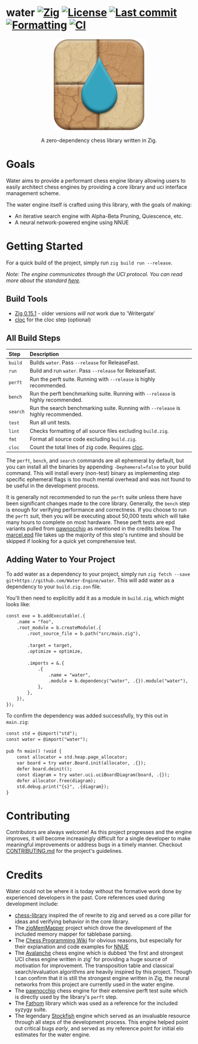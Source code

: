 # water [![Zig](https://img.shields.io/badge/zig-0.15.1-orange)](https://ziglang.org/) [![License](https://img.shields.io/github/license/Water-Engine/water)](LICENSE) [![Last commit](https://img.shields.io/github/last-commit/Water-Engine/water)](https://github.com/Water-Engine/water) [![Formatting](https://github.com/Water-Engine/water/actions/workflows/format.yml/badge.svg)](https://github.com/Water-Engine/water/actions/workflows/format.yml) [![CI](https://github.com/Water-Engine/water/actions/workflows/ci.yml/badge.svg)](https://github.com/Water-Engine/water/actions/workflows/ci.yml)

<p align="center">
  <img src="/.github/resources/logo.png" alt="water logo" width="250"/>
</p>

<p align="center">
  A zero-dependency chess library written in Zig.
</p>

# Goals
Water aims to provide a performant chess engine library allowing users to easily architect chess engines by providing a core library and uci interface management scheme.

The water engine itself is crafted using this library, with the goals of making:
- An iterative search engine with Alpha-Beta Pruning, Quiescence, etc.
- A neural network-powered engine using NNUE

# Getting Started
For a quick build of the project, simply run `zig build run --release`.

_Note: The engine communicates through the UCI protocol. You can read more about the standard [here](https://gist.github.com/DOBRO/2592c6dad754ba67e6dcaec8c90165bf)._

## Build Tools
- [Zig 0.15.1](https://ziglang.org/download/) - older versions _will not_ work due to 'Writergate'
- [cloc](https://github.com/AlDanial/cloc) for the cloc step (optional)

## All Build Steps
| **Step**    | Description                                                                           |
|:------------|:--------------------------------------------------------------------------------------|
| `build`     | Builds `water`. Pass `--release` for ReleaseFast.                                     |
| `run`       | Build and run `water`. Pass `--release` for ReleaseFast.                              |
| `perft`     | Run the perft suite. Running with `--release` is highly recommended.                  |
| `bench`     | Run the perft benchmarking suite. Running with `--release` is highly recommended.     |
| `search`    | Run the search benchmarking suite. Running with `--release` is highly recommended.    |
| `test`      | Run all unit tests.                                                                   |
| `lint`      | Checks formatting of all source files excluding `build.zig`.                          |
| `fmt`       | Format all source code excluding `build.zig`.                                         |
| `cloc`      | Count the total lines of zig code. Requires [cloc](https://github.com/AlDanial/cloc). |

The `perft`, `bench`, and `search` commands are all ephemeral by default, but you can install all the binaries by appending `-Dephemeral=false` to your build command. This will install every (non-test) binary as implementing step specific ephemeral flags is too much mental overhead and was not found to be useful in the development process.

It is generally not recommended to run the `perft` suite unless there have been significant changes made to the core library. Generally, the `bench` step is enough for verifying performance and correctness. If you choose to run the `perft` suit, then you will be executing about 50,000 tests which will take many hours to complete on most hardware. These perft tests are epd variants pulled from [pawnocchio](https://github.com/JonathanHallstrom/pawnocchio) as mentioned in the credits below. The [marcel.epd](benchmarks/perft/epd/marcel.epd) file takes up the majority of this step's runtime and should be skipped if looking for a quick yet comprehensive test. 

## Adding Water to Your Project
To add water as a dependency to your project, simply run `zig fetch --save git+https://github.com/Water-Engine/water`. This will add water as a dependency to your `build.zig.zon` file.

You'll then need to explicitly add it as a module in `build.zig`, which might looks like:

```zig
const exe = b.addExecutable(.{
    .name = "foo",
    .root_module = b.createModule(.{
        .root_source_file = b.path("src/main.zig"),

        .target = target,
        .optimize = optimize,

        .imports = &.{
            .{
                .name = "water",
                .module = b.dependency("water", .{}).module("water"),
            },
        },
    }),
});
```

To confirm the dependency was added successfully, try this out in `main.zig`:

```zig
const std = @import("std");
const water = @import("water");

pub fn main() !void {
    const allocator = std.heap.page_allocator;
    var board = try water.Board.init(allocator, .{});
    defer board.deinit();
    const diagram = try water.uci.uciBoardDiagram(board, .{});
    defer allocator.free(diagram);
    std.debug.print("{s}", .{diagram});
}
```

# Contributing
Contributors are always welcome! As this project progresses and the engine improves, it will become increasingly difficult for a single developer to make meaningful improvements or address bugs in a timely manner. Checkout [CONTRIBUTING.md](.github/CONTRIBUTING.md) for the project's guidelines.

# Credits
Water could not be where it is today without the formative work done by experienced developers in the past. Core references used during development include:
- [chess-library](https://github.com/Disservin/chess-library) inspired the of rewrite to zig and served as a core pillar for ideas and verifying behavior in the core library.
- The [zigMemMapper](https://github.com/SuSonicTH/zigMemMapper) project which drove the development of the included memory mapper for tablebase parsing.
- The [Chess Programming Wiki](https://www.chessprogramming.org/) for obvious reasons, but especially for their explanation and code examples for [NNUE](https://www.chessprogramming.org/NNUE)
- The [Avalanche](https://github.com/SnowballSH/Avalanche) chess engine which is dubbed 'the first and strongest UCI chess engine written in zig' for providing a huge source of motivation for improvement. The transposition table and classical search/evaluation algorithms are heavily inspired by this project. Though I can confirm that it is still the strongest engine written in Zig, the neural networks from this project are currently used in the water engine.
- The [pawnocchio](https://github.com/JonathanHallstrom/pawnocchio)  chess engine for their extensive perft test suite which is directly used by the library's `perft` step.
- The [Fathom](https://github.com/basil00/Fathom) library which was used as a reference for the included syzygy suite. 
- The legendary [Stockfish](https://github.com/official-stockfish/Stockfish) engine which served as an invaluable resource through all steps of the development process. This engine helped point out critical bugs _early_, and served as my reference point for initial elo estimates for the water engine.
